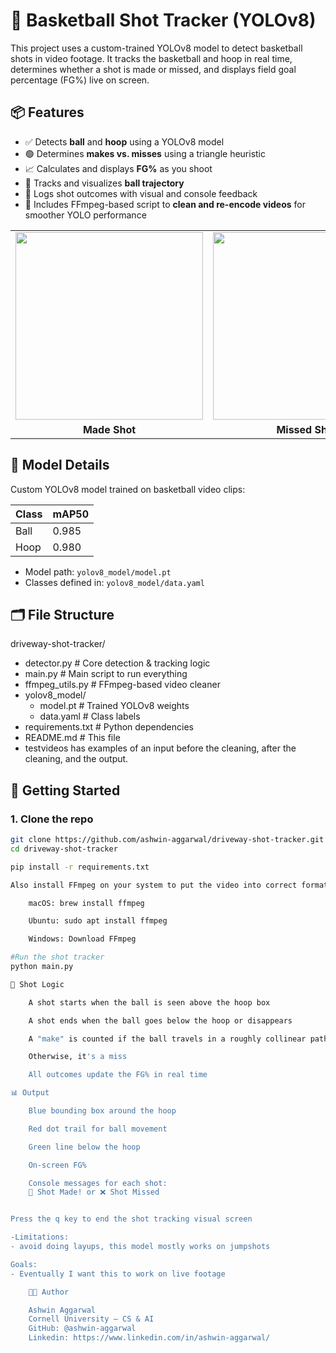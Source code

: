 # 🏀 Basketball Shot Tracker (YOLOv8)

This project uses a custom-trained YOLOv8 model to detect basketball shots in video footage. It tracks the basketball and hoop in real time, determines whether a shot is made or missed, and displays field goal percentage (FG%) live on screen.

## 📦 Features

- ✅ Detects **ball** and **hoop** using a YOLOv8 model
- 🟢 Determines **makes vs. misses** using a triangle heuristic
- 📈 Calculates and displays **FG%** as you shoot
- 🔴 Tracks and visualizes **ball trajectory**
- 🎯 Logs shot outcomes with visual and console feedback
- 🧼 Includes FFmpeg-based script to **clean and re-encode videos** for smoother YOLO performance

<table>
  <tr>
    <td><img src="testvideos/make.gif" width="300"/></td>
    <td><img src="testvideos/miss.gif" width="300"/></td>
  </tr>
  <tr>
    <td align="center"><b>Made Shot</b></td>
    <td align="center"><b>Missed Shot</b></td>
  </tr>
</table>

## 🧠 Model Details

Custom YOLOv8 model trained on basketball video clips:

| Class | mAP50 |
|-------|-------|
| Ball  | 0.985 |
| Hoop  | 0.980 |

- Model path: `yolov8_model/model.pt`
- Classes defined in: `yolov8_model/data.yaml`

## 🗂️ File Structure
driveway-shot-tracker/
- detector.py # Core detection & tracking logic
- main.py # Main script to run everything
- ffmpeg_utils.py # FFmpeg-based video cleaner
- yolov8_model/
  -  model.pt # Trained YOLOv8 weights
  - data.yaml # Class labels
- requirements.txt # Python dependencies
-  README.md # This file
- testvideos has examples of an input before the cleaning, after the cleaning, and the output.


## 🚀 Getting Started

### 1. Clone the repo

```bash
git clone https://github.com/ashwin-aggarwal/driveway-shot-tracker.git
cd driveway-shot-tracker

pip install -r requirements.txt

Also install FFmpeg on your system to put the video into correct format: #takes a while

    macOS: brew install ffmpeg

    Ubuntu: sudo apt install ffmpeg

    Windows: Download FFmpeg

#Run the shot tracker
python main.py

🎯 Shot Logic

    A shot starts when the ball is seen above the hoop box

    A shot ends when the ball goes below the hoop or disappears

    A "make" is counted if the ball travels in a roughly collinear path through the hoop

    Otherwise, it's a miss

    All outcomes update the FG% in real time

📊 Output

    Blue bounding box around the hoop

    Red dot trail for ball movement

    Green line below the hoop

    On-screen FG%

    Console messages for each shot:
    🎯 Shot Made! or ❌ Shot Missed


Press the q key to end the shot tracking visual screen

-Limitations:
- avoid doing layups, this model mostly works on jumpshots 

Goals:
- Eventually I want this to work on live footage

    🧑‍💻 Author

    Ashwin Aggarwal
    Cornell University — CS & AI
    GitHub: @ashwin-aggarwal
    Linkedin: https://www.linkedin.com/in/ashwin-aggarwal/
